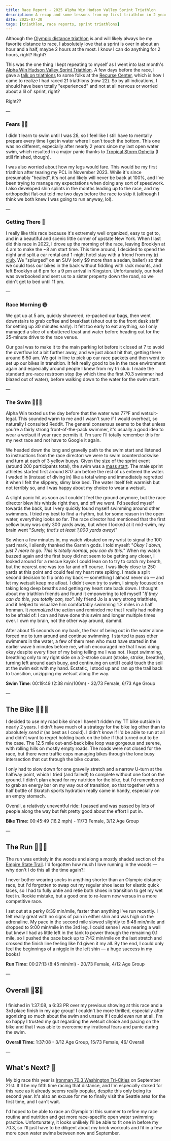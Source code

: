 ```yaml
---
title: Race Report - 2025 Alpha Win Hudson Valley Sprint Triathlon
description: A recap and some lessons from my first triathlon in 2 years.
date: 2025-07-30
tags: [triathlon, race reports, sprint triathlons]
---
```


Although the [Olympic distance triathlon](https://supertri.com/latest/triathlon-distances/) is and will likely always be my favorite distance to race, I absolutely love that a sprint is over in about an hour and a half, maybe 2 hours at the most. I know I can do anything for 2 hours, right? Right?

This was the one thing I kept repeating to myself as I went into last month's [Alpha Win Hudson Valley Sprint Triathlon](https://alpha.win/event/hudson-valley-ny/). A few days before the race, I gave a [talk on triathlons](https://missfunmi.com/talks/2025-06-25-triathlon/) to some folks at the [Recurse Center](https://www.recurse.com/scout/click?t=c7bc9ba4cb3e6725e05e413f16f8c5a3), which is how I came to realize I had raced 21 triathlons (now 22). So by all indications, I should have been totally "experienced" and not at all nervous or worried about a lil ol' sprint, right?

Right??

—

### Fears 😵‍💫

I didn't learn to swim until I was 28, so I feel like I still have to mentally prepare every time I get in water where I can't touch the bottom. This one was no different, especially after nearly 2 years since my last open water swim, which resulted in a major panic thanks to [Tropical Storm Ophelia](https://longisland.news12.com/tracking-ophelia-tropical-storm-pummels-south-shore-with-rough-rip-currents) (I still finished, though).

I was also worried about how my legs would fare. This would be my first triathlon after tearing my PCL in November 2023. While it's since presumably "healed", it's not and likely will never be back at 100%, and I've been trying to manage my expectations when doing any sort of speedwork. I also developed shin splints in the months leading up to the race, and my orthopedist flat‑out told me two days before the race to skip it (although I think we both knew I was going to run anyway, lol).

—

### Getting There 🚗

 I really like this race because it's extremely well organized, easy to get to, and in a beautiful and scenic little corner of upstate New York. When I last did this race in 2022, I drove up the morning of the race, leaving Brooklyn at 4 am to make the ~8 am start time. This time around, I decided to spend the night and split a car rental and 1-night hotel stay with a friend from my [tri club](https://brooklyntri.org/). We "splurged" on an SUV (only $9 more than a sedan, baller!) so that we could toss our bikes in the back without fiddling with rack mounts, and left Brooklyn at 6 pm for a 9 pm arrival in Kingston. Unfortunately, our hotel was overbooked and sent us to a sister property down the road, so we didn't get to bed until 11 pm.

—

### Race Morning 🌞

We got up at 5 am, quickly showered, re-packed our bags, then went downstairs to grab coffee and breakfast (shout out to the front desk staff for setting up 30 minutes early). It felt too early to eat anything, so I only managed a slice of unbuttered toast and water before heading out for the 25-minute drive to the race venue.

Our goal was to make it to the main parking lot before it closed at 7 to avoid the overflow lot a bit further away, and we just about hit that, getting there around 6:50 am. We got in line to pick up our race packets and then went to set up our bikes in transition. It felt really good to be in the race environment again and especially around people I knew from my tri club. I made the standard pre-race restroom stop (by which time the first 70.3 swimmer had blazed out of water), before walking down to the water for the swim start.

—

### The Swim 🏊🏾‍♀️

Alpha Win texted us the day before that the water was 77ºF and wetsuit-legal. This sounded warm to me and I wasn't sure if I would overheat, so naturally I consulted Reddit. The general consensus seems to be that unless you're a fairly strong front-of-the-pack swimmer, it's usually a good idea to wear a wetsuit if your race permits it. I'm sure I'll totally remember this for my next race and not have to Google it again.

We headed down the long and gravelly path to the swim start and listened to instructions from the race director: we were to swim counterclockwise and turn at each of 3 yellow buoys. Given the size of the sprint event (around 200 participants total), the swim was a [mass start](https://www.swimdojo.com/blog/2018/8/1/open-water-starts#:~:text=mass%20start). The male sprint athletes started first around 8:17 am before the rest of us entered the water. I waded in (instead of diving in) like a total wimp and immediately regretted it when I felt the slippery, slimy lake bed. The water itself felt warmish but not terribly so, and I was happy about my choice to wear a wetsuit.

A slight panic hit as soon as I couldn't feel the ground anymore, but the race director blew his whistle right then, and off we went. I'd seeded myself towards the back, but I very quickly found myself swimming around other swimmers. I tried my best to find a rhythm, but for some reason in the open water, everything looks so far. The race director had mentioned that the first yellow buoy was only 300 yards away, but when I looked at it mid-swim, my brain went "*Surely, that's at least 1,000 yards away!*"

So when a few minutes in, my watch vibrated on my wrist to signal the 100 yard mark, I silently thanked the Garmin gods. I told myself: "*Okay 1 down, just 7 more to go. This is totally normal, you can do this.*" When my watch buzzed again and the first buoy did not seem to be getting any closer, I looked around for a rescue kayak I could lean on to try to catch my breath, but the nearest one was too far and off course. I was likely close to 250 yards at this point and could feel my heart rate spiking. I made a split second decision to flip onto my back — something I almost never do — and let my wetsuit keep me afloat. I didn't even try to swim, I simply focused on taking long deep breaths and getting my heart rate back down. I thought about my triathlon friends and found it empowering to tell myself "*If they can do this, you totally can, too*". My friend Jo is a very strong triathlete, and it helped to visualize him comfortably swimming 1.2 miles in a half Ironman. It *normalized* the action and reminded me that I really had nothing to be afraid of: I can and have done this swim and longer multiple times over. I own my brain, not the other way around, dammit.

After about 15 seconds on my back, the fear of being out in the water alone forced me to turn around and continue swimming. I started to pass other swimmers in the water, a few of them men who must have started in the earlier wave 5 minutes before me, which encouraged me that I was doing okay despite every fiber of my being telling me I was not. I kept swimming, breathing only to my right side on a 2-stroke count (stroke, stroke, breathe), turning left around each buoy, and continuing on until I could touch the soil at the swim exit with my hand. Ecstatic, I stood up and ran up the trail back to transition, unzipping my wetsuit along the way.

**Swim Time**: 00:19:49 (2:38 min/100m) - 32/73 Female, 6/73 Age Group

—

## The Bike 🚴🏾‍♀️

I decided to use my road bike since I haven't ridden my TT bike outside in nearly 2 years. I didn't have much of a strategy for the bike leg other than to absolutely *send it* (as best as I could). I didn't know if I'd be able to run at all and didn't want to regret holding back on the bike if that turned out to be the case. The 12.5 mile out-and-back bike loop was gorgeous and serene, with rolling hills on mostly empty roads. The roads were not closed for the race, but there were traffic cops managing bikes through the lone busy intersection that cut through the bike course.

I only had to slow down for one gravelly stretch and a narrow U-turn at the halfway point, which I tried (and failed!) to complete without one foot on the ground. I didn't plan ahead for my nutrition for the bike, but I'd remembered to grab an energy bar on my way out of transition, so that together with a half bottle of Skratch sports hydration really came in handy, especially on an empty stomach.

Overall, a relatively uneventful ride: I passed and was passed by lots of people along the way but felt pretty good about the effort I put in.

**Bike Time:** 00:45:49 (16.2 mph) - 11/73 Female, 3/12 Age Group

—

## The Run 🏃🏾‍♀️

The run was entirely in the woods and along a mostly shaded section of the [Empire State Trail](https://empiretrail.ny.gov/). I'd forgotten how much I love running in the woods — why don't I do this all the time again?!

I never bother wearing socks in anything shorter than an Olympic distance race, but I'd forgotten to swap out my regular shoe laces for elastic quick laces, so I had to fully untie and retie both shoes in transition to get my wet feet in. Rookie mistake, but a good one to re-learn now versus in a more competitive race.

I set out at a perky 8:39 min/mile, faster than anything I've run recently. I felt really great with no signs of pain in either shin and was high on the adrenaline. My pace in the second mile slowed slightly to 8:48 min/mile and dropped to 9:00 min/mile in the 3rd leg. I could sense I was nearing a wall but knew I had as little left in the tank to power through the remaining 0.1 mile, so I pushed the pace back up to 7:42 min/mile on the last stretch and crossed the finish line feeling like I'd given it my all. By the end, I could only feel the beginnings of a niggle in the left shin — a huge success in my books!

**Run Time:** 00:27:13 (8:45 min/mi) - 20/73 Female, 4/12 Age Group

—

## Overall 🥳🎖️🥉

I finished in 1:37:08, a 6:33 PR over my previous showing at this race and a 3rd place finish in my age group! I couldn't be more thrilled, especially after agonizing so much about the swim and unsure if I could even run at all. I'm so happy I trusted my gut regarding the wetsuit choice and pacing on the bike and that I was able to overcome my irrational fears and panic during the swim.

**Overall Time:** 1:37:08 - 3/12 Age Group, 15/73 Female, 46/ Overall

—

## What's Next? 🤔

My big race this year is [Ironman 70.3 Washington Tri-Cities](https://www.ironman.com/races/im703-washington-tri-cities) on September 21st. It'll be my fifth time racing that distance, and I'm especially stoked for this race as it already seems really popular, despite this only being its second year. It's also an excuse for me to finally visit the Seattle area for the first time, and I can't wait.

I'd hoped to be able to race an Olympic tri this summer to refine my race routine and nutrition and get more race-specific open water swimming practice. Unfortunately, it looks unlikely I'll be able to fit one in before my 70.3, so I'll just have to be diligent about my brick workouts and fit in a few more open water swims between now and September.
